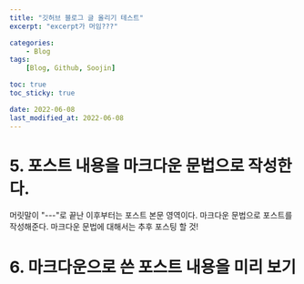 ```yaml
---
title: "깃허브 블로그 글 올리기 테스트"
excerpt: "excerpt가 머임???"

categories:
    - Blog
tags:
    [Blog, Github, Soojin]

toc: true
toc_sticky: true

date: 2022-06-08
last_modified_at: 2022-06-08
---
```


# 5. 포스트 내용을 마크다운 문법으로 작성한다.
머릿말이 "---"로 끝난 이후부터는 포스트 본문 영역이다. 마크다운 문법으로 포스트를 작성해준다. 마크다운 문법에 대해서는 추후 포스팅 할 것!
<br>
# 6. 마크다운으로 쓴 포스트 내용을 미리 보기